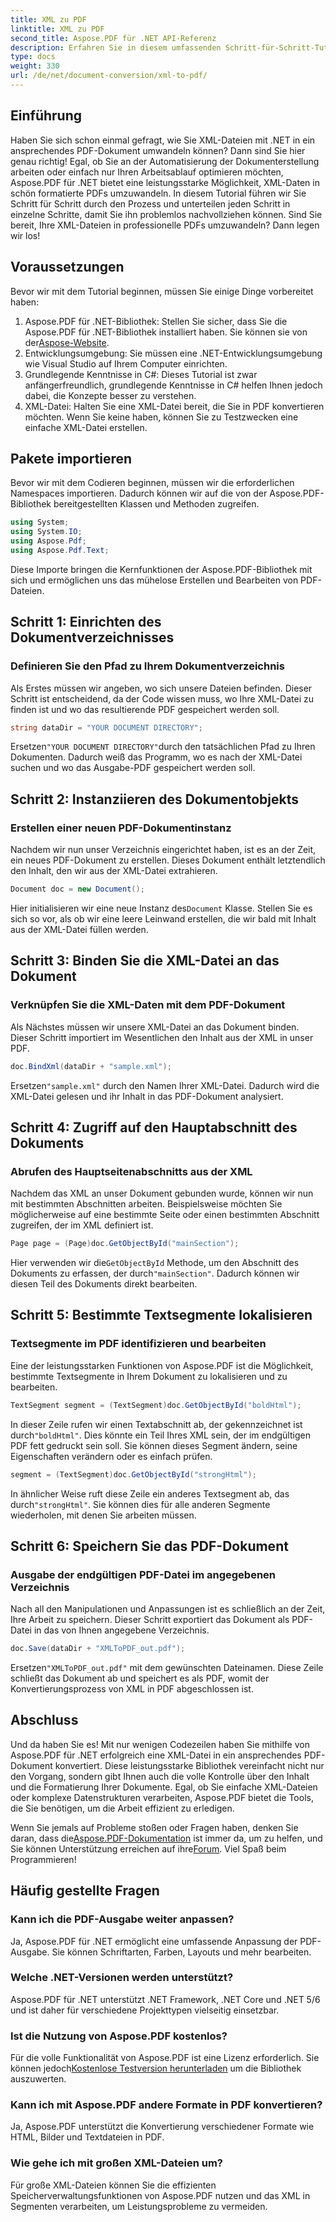 ```yaml
---
title: XML zu PDF
linktitle: XML zu PDF
second_title: Aspose.PDF für .NET API-Referenz
description: Erfahren Sie in diesem umfassenden Schritt-für-Schritt-Tutorial mit Codebeispielen und ausführlichen Erklärungen, wie Sie mit Aspose.PDF für .NET XML in PDF konvertieren.
type: docs
weight: 330
url: /de/net/document-conversion/xml-to-pdf/
---
```

## Einführung

Haben Sie sich schon einmal gefragt, wie Sie XML-Dateien mit .NET in ein ansprechendes PDF-Dokument umwandeln können? Dann sind Sie hier genau richtig! Egal, ob Sie an der Automatisierung der Dokumenterstellung arbeiten oder einfach nur Ihren Arbeitsablauf optimieren möchten, Aspose.PDF für .NET bietet eine leistungsstarke Möglichkeit, XML-Daten in schön formatierte PDFs umzuwandeln. In diesem Tutorial führen wir Sie Schritt für Schritt durch den Prozess und unterteilen jeden Schritt in einzelne Schritte, damit Sie ihn problemlos nachvollziehen können. Sind Sie bereit, Ihre XML-Dateien in professionelle PDFs umzuwandeln? Dann legen wir los!

## Voraussetzungen

Bevor wir mit dem Tutorial beginnen, müssen Sie einige Dinge vorbereitet haben:

1.  Aspose.PDF für .NET-Bibliothek: Stellen Sie sicher, dass Sie die Aspose.PDF für .NET-Bibliothek installiert haben. Sie können sie von der[Aspose-Website](https://releases.aspose.com/pdf/net/).
2. Entwicklungsumgebung: Sie müssen eine .NET-Entwicklungsumgebung wie Visual Studio auf Ihrem Computer einrichten.
3. Grundlegende Kenntnisse in C#: Dieses Tutorial ist zwar anfängerfreundlich, grundlegende Kenntnisse in C# helfen Ihnen jedoch dabei, die Konzepte besser zu verstehen.
4. XML-Datei: Halten Sie eine XML-Datei bereit, die Sie in PDF konvertieren möchten. Wenn Sie keine haben, können Sie zu Testzwecken eine einfache XML-Datei erstellen.

## Pakete importieren

Bevor wir mit dem Codieren beginnen, müssen wir die erforderlichen Namespaces importieren. Dadurch können wir auf die von der Aspose.PDF-Bibliothek bereitgestellten Klassen und Methoden zugreifen.

```csharp
using System;
using System.IO;
using Aspose.Pdf;
using Aspose.Pdf.Text;
```

Diese Importe bringen die Kernfunktionen der Aspose.PDF-Bibliothek mit sich und ermöglichen uns das mühelose Erstellen und Bearbeiten von PDF-Dateien.

## Schritt 1: Einrichten des Dokumentverzeichnisses

### Definieren Sie den Pfad zu Ihrem Dokumentverzeichnis

Als Erstes müssen wir angeben, wo sich unsere Dateien befinden. Dieser Schritt ist entscheidend, da der Code wissen muss, wo Ihre XML-Datei zu finden ist und wo das resultierende PDF gespeichert werden soll.

```csharp
string dataDir = "YOUR DOCUMENT DIRECTORY";
```

 Ersetzen`"YOUR DOCUMENT DIRECTORY"`durch den tatsächlichen Pfad zu Ihren Dokumenten. Dadurch weiß das Programm, wo es nach der XML-Datei suchen und wo das Ausgabe-PDF gespeichert werden soll.

## Schritt 2: Instanziieren des Dokumentobjekts

### Erstellen einer neuen PDF-Dokumentinstanz

Nachdem wir nun unser Verzeichnis eingerichtet haben, ist es an der Zeit, ein neues PDF-Dokument zu erstellen. Dieses Dokument enthält letztendlich den Inhalt, den wir aus der XML-Datei extrahieren.

```csharp
Document doc = new Document();
```

 Hier initialisieren wir eine neue Instanz des`Document` Klasse. Stellen Sie es sich so vor, als ob wir eine leere Leinwand erstellen, die wir bald mit Inhalt aus der XML-Datei füllen werden.

## Schritt 3: Binden Sie die XML-Datei an das Dokument

### Verknüpfen Sie die XML-Daten mit dem PDF-Dokument

Als Nächstes müssen wir unsere XML-Datei an das Dokument binden. Dieser Schritt importiert im Wesentlichen den Inhalt aus der XML in unser PDF.

```csharp
doc.BindXml(dataDir + "sample.xml");
```

 Ersetzen`"sample.xml"` durch den Namen Ihrer XML-Datei. Dadurch wird die XML-Datei gelesen und ihr Inhalt in das PDF-Dokument analysiert.

## Schritt 4: Zugriff auf den Hauptabschnitt des Dokuments

### Abrufen des Hauptseitenabschnitts aus der XML

Nachdem das XML an unser Dokument gebunden wurde, können wir nun mit bestimmten Abschnitten arbeiten. Beispielsweise möchten Sie möglicherweise auf eine bestimmte Seite oder einen bestimmten Abschnitt zugreifen, der im XML definiert ist.

```csharp
Page page = (Page)doc.GetObjectById("mainSection");
```

 Hier verwenden wir die`GetObjectById` Methode, um den Abschnitt des Dokuments zu erfassen, der durch`"mainSection"`. Dadurch können wir diesen Teil des Dokuments direkt bearbeiten.

## Schritt 5: Bestimmte Textsegmente lokalisieren

### Textsegmente im PDF identifizieren und bearbeiten

Eine der leistungsstarken Funktionen von Aspose.PDF ist die Möglichkeit, bestimmte Textsegmente in Ihrem Dokument zu lokalisieren und zu bearbeiten.

```csharp
TextSegment segment = (TextSegment)doc.GetObjectById("boldHtml");
```

 In dieser Zeile rufen wir einen Textabschnitt ab, der gekennzeichnet ist durch`"boldHtml"`. Dies könnte ein Teil Ihres XML sein, der im endgültigen PDF fett gedruckt sein soll. Sie können dieses Segment ändern, seine Eigenschaften verändern oder es einfach prüfen.

```csharp
segment = (TextSegment)doc.GetObjectById("strongHtml");
```

 In ähnlicher Weise ruft diese Zeile ein anderes Textsegment ab, das durch`"strongHtml"`. Sie können dies für alle anderen Segmente wiederholen, mit denen Sie arbeiten müssen.

## Schritt 6: Speichern Sie das PDF-Dokument

### Ausgabe der endgültigen PDF-Datei im angegebenen Verzeichnis

Nach all den Manipulationen und Anpassungen ist es schließlich an der Zeit, Ihre Arbeit zu speichern. Dieser Schritt exportiert das Dokument als PDF-Datei in das von Ihnen angegebene Verzeichnis.

```csharp
doc.Save(dataDir + "XMLToPDF_out.pdf");
```

 Ersetzen`"XMLToPDF_out.pdf"` mit dem gewünschten Dateinamen. Diese Zeile schließt das Dokument ab und speichert es als PDF, womit der Konvertierungsprozess von XML in PDF abgeschlossen ist.

## Abschluss

Und da haben Sie es! Mit nur wenigen Codezeilen haben Sie mithilfe von Aspose.PDF für .NET erfolgreich eine XML-Datei in ein ansprechendes PDF-Dokument konvertiert. Diese leistungsstarke Bibliothek vereinfacht nicht nur den Vorgang, sondern gibt Ihnen auch die volle Kontrolle über den Inhalt und die Formatierung Ihrer Dokumente. Egal, ob Sie einfache XML-Dateien oder komplexe Datenstrukturen verarbeiten, Aspose.PDF bietet die Tools, die Sie benötigen, um die Arbeit effizient zu erledigen.

 Wenn Sie jemals auf Probleme stoßen oder Fragen haben, denken Sie daran, dass die[Aspose.PDF-Dokumentation](https://reference.aspose.com/pdf/net/) ist immer da, um zu helfen, und Sie können Unterstützung erreichen auf ihre[Forum](https://forum.aspose.com/c/pdf/10). Viel Spaß beim Programmieren!

## Häufig gestellte Fragen

### Kann ich die PDF-Ausgabe weiter anpassen?
Ja, Aspose.PDF für .NET ermöglicht eine umfassende Anpassung der PDF-Ausgabe. Sie können Schriftarten, Farben, Layouts und mehr bearbeiten.

### Welche .NET-Versionen werden unterstützt?
Aspose.PDF für .NET unterstützt .NET Framework, .NET Core und .NET 5/6 und ist daher für verschiedene Projekttypen vielseitig einsetzbar.

### Ist die Nutzung von Aspose.PDF kostenlos?
 Für die volle Funktionalität von Aspose.PDF ist eine Lizenz erforderlich. Sie können jedoch[Kostenlose Testversion herunterladen](https://releases.aspose.com/) um die Bibliothek auszuwerten.

### Kann ich mit Aspose.PDF andere Formate in PDF konvertieren?
Ja, Aspose.PDF unterstützt die Konvertierung verschiedener Formate wie HTML, Bilder und Textdateien in PDF.

### Wie gehe ich mit großen XML-Dateien um?
Für große XML-Dateien können Sie die effizienten Speicherverwaltungsfunktionen von Aspose.PDF nutzen und das XML in Segmenten verarbeiten, um Leistungsprobleme zu vermeiden.